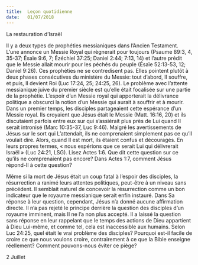 ```yaml
---
title:  Leçon quotidienne
date:   01/07/2018
---
```


La restauration d’Israël

Il y a deux types de prophéties messianiques dans l’Ancien Testament. L’une annonce un Messie Royal qui règnerait pour toujours (Psaume 89:3, 4, 35-37; Ésaïe 9:6, 7; Ézéchiel 37:25; Daniel 2:44; 7:13, 14) et l’autre prédit que le Messie allait mourir pour les péchés du peuple (Ésaïe 52:13-53, 12; Daniel 9:26). Ces prophéties ne se contredisent pas. Elles pointent plutôt à deux phases consécutives du ministère du Messie: tout d’abord, Il souffre, et puis, Il devient Roi (Luc 17:24, 25; 24:25, 26).
Le problème avec l’attente messianique juive du premier siècle est qu’elle était focalisée sur une partie de la prophétie. L’espoir d’un Messie royal qui apporterait la délivrance politique a obscurci la notion d’un Messie qui aurait à souffrir et à mourir.
Dans un premier temps, les disciples partageaient cette espérance d’un Messie royal. Ils croyaient que Jésus était le Messie (Matt. 16:16, 20) et ils discutaient parfois entre eux sur qui s’assiérait plus près de Lui quand Il serait intronisé (Marc 10:35-37, Luc 9:46). Malgré les avertissements de Jésus sur le sort qui L’attendait, ils ne comprenaient simplement pas ce qu’Il voulait dire. Alors, quand Il est mort, ils étaient confus et découragés. En leurs propres termes, « nous espérions que ce serait Lui qui délivrerait Israël » (Luc 24:21, LSG).
Lisez Actes 1:6. Que dit cette question sur ce qu’ils ne comprenaient pas encore? Dans Actes 1:7, comment Jésus répond-Il à cette question?

Même si la mort de Jésus était un coup fatal à l’espoir des disciples, la résurrection a ranimé leurs attentes politiques, peut-être à un niveau sans précédent. Il semblait naturel de concevoir la résurrection comme un bon indicateur que le royaume messianique serait enfin instauré.
Dans Sa réponse à leur question, cependant, Jésus n’a donné aucune affirmation directe. Il n’a pas rejeté le principe derrière la question des disciples d’un royaume imminent, mais Il ne l’a non plus accepté. Il a laissé la question sans réponse en leur rappelant que le temps des actions de Dieu appartient à Dieu Lui-même, et comme tel, cela est inaccessible aux humains.
Selon Luc 24:25, quel était le vrai problème des disciples? Pourquoi est-il facile de croire ce que nous voulons croire, contrairement à ce que la Bible enseigne réellement? Comment pouvons-nous éviter ce piège?


2 Juillet
